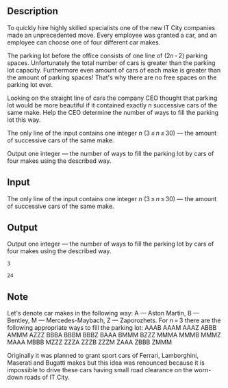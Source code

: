 ## Description

<div><p>To quickly hire highly skilled specialists one of the new IT City companies made an unprecedented move. Every employee was granted a car, and an employee can choose one of four different car makes.</p><p>The parking lot before the office consists of one line of <span class="tex-span">(2<i>n</i> - 2)</span> parking spaces. Unfortunately the total number of cars is greater than the parking lot capacity. Furthermore even amount of cars of each make is greater than the amount of parking spaces! That's why there are no free spaces on the parking lot ever.</p><p>Looking on the straight line of cars the company CEO thought that parking lot would be more beautiful if it contained exactly <span class="tex-span"><i>n</i></span> successive cars of the same make. Help the CEO determine the number of ways to fill the parking lot this way.</p></div><div class="input-specification"><p>The only line of the input contains one integer <span class="tex-span"><i>n</i></span> (<span class="tex-span">3 ≤ <i>n</i> ≤ 30</span>) — the amount of successive cars of the same make.</p></div><div class="output-specification"><p>Output one integer — the number of ways to fill the parking lot by cars of four makes using the described way.</p></div>

## Input

<p>The only line of the input contains one integer <span class="tex-span"><i>n</i></span> (<span class="tex-span">3 ≤ <i>n</i> ≤ 30</span>) — the amount of successive cars of the same make.</p>

## Output

<p>Output one integer — the number of ways to fill the parking lot by cars of four makes using the described way.</p>





```input1
3

```




```output1
24
```



## Note

<p>Let's denote car makes in the following way: A — Aston Martin, B —   Bentley, M — Mercedes-Maybach, Z — Zaporozhets. For <span class="tex-span"><i>n</i> = 3</span> there are the following appropriate ways to fill the parking lot: AAAB AAAM AAAZ ABBB AMMM AZZZ BBBA BBBM BBBZ BAAA BMMM BZZZ MMMA MMMB MMMZ MAAA MBBB MZZZ ZZZA ZZZB ZZZM ZAAA ZBBB ZMMM</p><p>Originally it was planned to grant sport cars of Ferrari, Lamborghini, Maserati and Bugatti makes but this idea was renounced because it is impossible to drive these cars having small road clearance on the worn-down roads of IT City.</p>
